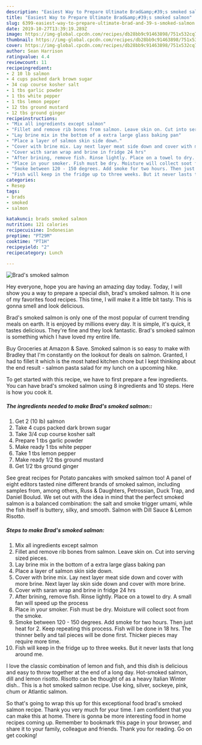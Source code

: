 ```yaml
---
description: "Easiest Way to Prepare Ultimate Brad&amp;#39;s smoked salmon"
title: "Easiest Way to Prepare Ultimate Brad&amp;#39;s smoked salmon"
slug: 6399-easiest-way-to-prepare-ultimate-brad-and-39-s-smoked-salmon
date: 2019-10-27T13:39:19.289Z
image: https://img-global.cpcdn.com/recipes/db28bb9c91463898/751x532cq70/brads-smoked-salmon-recipe-main-photo.jpg
thumbnail: https://img-global.cpcdn.com/recipes/db28bb9c91463898/751x532cq70/brads-smoked-salmon-recipe-main-photo.jpg
cover: https://img-global.cpcdn.com/recipes/db28bb9c91463898/751x532cq70/brads-smoked-salmon-recipe-main-photo.jpg
author: Sean Harrison
ratingvalue: 4.4
reviewcount: 11
recipeingredient:
- 2 10 lb salmon
- 4 cups packed dark brown sugar
- 34 cup course kosher salt
- 1 tbs garlic powder
- 1 tbs white pepper
- 1 tbs lemon pepper
- 12 tbs ground mustard
- 12 tbs ground ginger
recipeinstructions:
- "Mix all ingredients except salmon"
- "Fillet and remove rib bones from salmon. Leave skin on. Cut into serving sized pieces."
- "Lay brine mix in the bottom of a extra large glass baking pan"
- "Place a layer of salmon skin side down."
- "Cover with brine mix. Lay next layer meat side down and cover with more brine. Next layer lay skin side down and cover with more brine."
- "Cover with saran wrap and brine in fridge 24 hrs"
- "After brining, remove fish. Rinse lightly. Place on a towel to dry. A small fan will speed up the process"
- "Place in your smoker. Fish must be dry. Moisture will collect soot from the smoke."
- "Smoke between 120 - 150 degrees. Add smoke for two hours. Then just heat for 2. Keep repeating this process. Fish will be done in 18 hrs. The thinner belly and tail pieces will be done first. Thicker pieces may require more time."
- "Fish will keep in the fridge up to three weeks. But it never lasts that long around me."
categories:
- Resep
tags:
- brads
- smoked
- salmon

katakunci: brads smoked salmon
nutrition: 121 calories
recipecuisine: Indonesian
preptime: "PT29M"
cooktime: "PT1H"
recipeyield: "2"
recipecategory: Lunch

---
```



![Brad&#39;s smoked salmon](https://img-global.cpcdn.com/recipes/db28bb9c91463898/751x532cq70/brads-smoked-salmon-recipe-main-photo.jpg)

Hey everyone, hope you are having an amazing day today. Today, I will show you a way to prepare a special dish, brad&#39;s smoked salmon. It is one of my favorites food recipes. This time, I will make it a little bit tasty. This is gonna smell and look delicious.

Brad&#39;s smoked salmon is only one of the most popular of current trending meals on earth. It is enjoyed by millions every day. It is simple, it's quick, it tastes delicious. They're fine and they look fantastic. Brad&#39;s smoked salmon is something which I have loved my entire life.

Buy Groceries at Amazon &amp; Save. Smoked salmon is so easy to make with Bradley that I&#39;m constantly on the lookout for deals on salmon. Granted, I had to fillet it which is the most hated kitchen chore but I kept thinking about the end result - salmon pasta salad for my lunch on a upcoming hike.


To get started with this recipe, we have to first prepare a few ingredients. You can have brad&#39;s smoked salmon using 8 ingredients and 10 steps. Here is how you cook it.

##### The ingredients needed to make Brad&#39;s smoked salmon::

1. Get 2 (10 lb) salmon
1. Take 4 cups packed dark brown sugar
1. Take 3/4 cup course kosher salt
1. Prepare 1 tbs garlic powder
1. Make ready 1 tbs white pepper
1. Take 1 tbs lemon pepper
1. Make ready 1/2 tbs ground mustard
1. Get 1/2 tbs ground ginger


See great recipes for Potato pancakes with smoked salmon too! A panel of eight editors tasted nine different brands of smoked salmon, including samples from, among others, Russ &amp; Daughters, Petrossian, Duck Trap, and Daniel Boulud. We set out with the idea in mind that the perfect smoked salmon is a balanced combination: the salt and smoke trigger umami, while the fish itself is buttery, silky, and smooth. Salmon with Dill Sauce &amp; Lemon Risotto. 

##### Steps to make Brad&#39;s smoked salmon:

1. Mix all ingredients except salmon
1. Fillet and remove rib bones from salmon. Leave skin on. Cut into serving sized pieces.
1. Lay brine mix in the bottom of a extra large glass baking pan
1. Place a layer of salmon skin side down.
1. Cover with brine mix. Lay next layer meat side down and cover with more brine. Next layer lay skin side down and cover with more brine.
1. Cover with saran wrap and brine in fridge 24 hrs
1. After brining, remove fish. Rinse lightly. Place on a towel to dry. A small fan will speed up the process
1. Place in your smoker. Fish must be dry. Moisture will collect soot from the smoke.
1. Smoke between 120 - 150 degrees. Add smoke for two hours. Then just heat for 2. Keep repeating this process. Fish will be done in 18 hrs. The thinner belly and tail pieces will be done first. Thicker pieces may require more time.
1. Fish will keep in the fridge up to three weeks. But it never lasts that long around me.


I love the classic combination of lemon and fish, and this dish is delicious and easy to throw together at the end of a long day. Hot-smoked salmon, dill and lemon risotto. Risotto can be thought of as a heavy Italian Winter dish.. This is a hot smoked salmon recipe. Use king, silver, sockeye, pink, chum or Atlantic salmon. 

So that's going to wrap this up for this exceptional food brad&#39;s smoked salmon recipe. Thank you very much for your time. I am confident that you can make this at home. There is gonna be more interesting food in home recipes coming up. Remember to bookmark this page in your browser, and share it to your family, colleague and friends. Thank you for reading. Go on get cooking!
